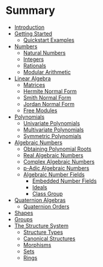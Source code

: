 # Summary

- [Introduction](./introduction.md)
- [Getting Started](./getting_started.md)
  - [Quickstart Examples](./quickstart_examples.md)
- [Numbers]()
  - [Natural Numbers](./naturals.md)
  - [Integers](./integers.md)
  - [Rationals](./rationals.md)
  - [Modular Arithmetic]()
- [Linear Algebra]()
  - [Matrices](./matrices.md)
  - [Hermite Normal Form]()
  - [Smith Normal Form]()
  - [Jordan Normal Form]()
  - [Free Modules](./finitely_free_modules.md)
- [Polynomials]()
  - [Univariate Polynomials]()
  - [Multivariate Polynomials](./multi_polys.md)
  - [Symmetric Polynomials]()
- [Algebraic Numbers](./algebraic_numbers.md)
  - [Obtaining Polynomial Roots](./obtaining_polynomial_roots.md)
  - [Real Algebraic Numbers]()
  - [Complex Algebraic Numbers]()
  - [p-Adic Algebraic Numbers](./isolated_padic_algebraic.md)
  - [Algebraic Number Fields]()
    - [Embedded Number Fields]()
    - [Ideals](./anf_ideals.md)
    - [Class Group]()
- [Quaternion Algebras](./quaternion_algebras.md)
  - [Quaternion Orders]()
- [Shapes](./shapes.md)
- [Groups]()
- [The Structure System](./the_structure_system.md)
  - [Structure Types](./structure_types.md)
  - [Canonical Structures](./canonical_structures.md)
  - [Morphisms]()
  - [Sets]()
  - [Rings]()
